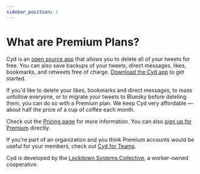 ```yaml
---
sidebar_position: 1
---
```


# What are Premium Plans?

Cyd is an [open source app](https://github.com/lockdown-systems/cyd) that allows you to delete all of your tweets for free. You can also save backups of your tweets, direct messages, likes, bookmarks, and retweets free of charge. [Download the Cyd app](https://cyd.social/download/) to get started.

If you'd like to delete your likes, bookmarks and direct messages, to mass unfollow everyone, or to migrate your tweets to Bluesky before deleting them, you can do so with a Premium plan. We keep Cyd very affordable — about half the price of a cup of coffee each month.

Check out the [Pricing page](https://cyd.social/pricing/) for more information. You can also [sign up for Premium](./sign-up) directly.

If you're part of an organization and you think Premium accounts would be useful for your members, check out [Cyd for Teams](../cyd-for-teams/intro).

Cyd is developed by the [Lockdown Systems Collective](https://lockdown.systems), a worker-owned cooperative.
